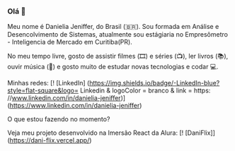### Olá 👋

Meu nome é Danielia Jeniffer, do Brasil (🇧🇷). Sou formada em Análise e Desencolvimento de Sistemas, atualmente sou estágiaria no Empresômetro - Inteligencia de Mercado em Curitiba(PR).

No meu tempo livre, gosto de assistir filmes (🎞️) e séries (📺), ler livros (📚), ouvir música (🎵) e gosto muito de estudar novas tecnologias e codar :computer:. 

Minhas redes: 
[! [LinkedIn] (https://img.shields.io/badge/-LinkedIn-blue?style=flat-square&logo= Linkedin & logoColor = branco & link = https: //www.linkedin.com/in/danielia-jeniffer)] (https://www.linkedin.com/in/danielia-jeniffer)


O que estou fazendo no momento?

Veja meu projeto desenvolvido na Imersão React da Alura:
[! [DaniFlix]] (https://dani-flix.vercel.app/)
